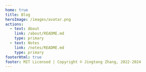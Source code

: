 ```yaml
---
home: true
title: Blog
heroImage: /images/avatar.png
actions:
  - text: About
    link: /about/README.md
    type: primary
  - text: Notes
    link: /notes/README.md
    type: primary
footerHtml: true
footer: MIT Licensed | Copyright © Jingtang Zhang, 2022-2024
---
```

